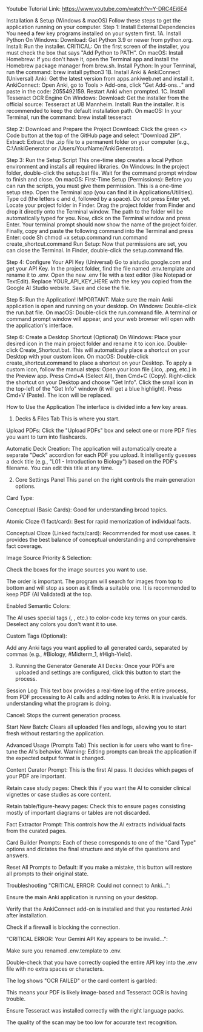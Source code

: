 Youtube Tutorial Link: 
https://www.youtube.com/watch?v=Y-DRC4Ei6E4

Installation & Setup (Windows & macOS)
Follow these steps to get the application running on your computer.
Step 1: Install External Dependencies
You need a few key programs installed on your system first.
1A. Install Python
On Windows:
Download: Get Python 3.9 or newer from python.org.
Install: Run the installer. CRITICAL: On the first screen of the installer, you must check the box that says "Add Python to PATH".
On macOS:
Install Homebrew: If you don't have it, open the Terminal app and install the Homebrew package manager from brew.sh.
Install Python: In your Terminal, run the command: brew install python3
1B. Install Anki & AnkiConnect (Universal)
Anki: Get the latest version from apps.ankiweb.net and install it.
AnkiConnect: Open Anki, go to Tools > Add-ons, click "Get Add-ons..." and paste in the code: 2055492159. Restart Anki when prompted.
1C. Install Tesseract OCR Engine
On Windows:
Download: Get the installer from the official source: Tesseract at UB Mannheim.
Install: Run the installer. It is recommended to keep the default installation path.
On macOS:
In your Terminal, run the command: brew install tesseract

Step 2: Download and Prepare the Project
Download: Click the green <> Code button at the top of the GitHub page and select "Download ZIP".
Extract: Extract the .zip file to a permanent folder on your computer (e.g., C:\AnkiGenerator or /Users/YourName/AnkiGenerator).

Step 3: Run the Setup Script
This one-time step creates a local Python environment and installs all required libraries.
On Windows:
In the project folder, double-click the setup.bat file. Wait for the command prompt window to finish and close.
On macOS:
First-Time Setup (Permissions): Before you can run the scripts, you must give them permission. This is a one-time setup step.
Open the Terminal app (you can find it in Applications/Utilities).
Type cd (the letters c and d, followed by a space). Do not press Enter yet.
Locate your project folder in Finder.
Drag the project folder from Finder and drop it directly onto the Terminal window. The path to the folder will be automatically typed for you.
Now, click on the Terminal window and press Enter. Your terminal prompt should now show the name of the project folder.
Finally, copy and paste the following command into the Terminal and press Enter:
code
Sh
chmod +x setup.command run.command create_shortcut.command
Run Setup: Now that permissions are set, you can close the Terminal. In Finder, double-click the setup.command file.

Step 4: Configure Your API Key (Universal)
Go to aistudio.google.com and get your API Key.
In the project folder, find the file named .env.template and rename it to .env.
Open the new .env file with a text editor (like Notepad or TextEdit).
Replace YOUR_API_KEY_HERE with the key you copied from the Google AI Studio website.
Save and close the file.

Step 5: Run the Application!
IMPORTANT: Make sure the main Anki application is open and running on your desktop.
On Windows: Double-click the run.bat file.
On macOS: Double-click the run.command file.
A terminal or command prompt window will appear, and your web browser will open with the application's interface.

Step 6: Create a Desktop Shortcut (Optional)
On Windows:
Place your desired icon in the main project folder and rename it to icon.ico.
Double-click Create_Shortcut.bat. This will automatically place a shortcut on your Desktop with your custom icon.
On macOS:
Double-click create_shortcut.command to place a shortcut on your Desktop.
To apply a custom icon, follow the manual steps:
Open your icon file (.ico, .png, etc.) in the Preview app.
Press Cmd+A (Select All), then Cmd+C (Copy).
Right-click the shortcut on your Desktop and choose "Get Info".
Click the small icon in the top-left of the "Get Info" window (it will get a blue highlight).
Press Cmd+V (Paste). The icon will be replaced.





How to Use the Application
The interface is divided into a few key areas.

1. Decks & Files Tab
This is where you start.

Upload PDFs: Click the "Upload PDFs" box and select one or more PDF files you want to turn into flashcards.

Automatic Deck Creation: The application will automatically create a separate "Deck" accordion for each PDF you upload. It intelligently guesses a deck title (e.g., "L01 - Introduction to Biology") based on the PDF's filename. You can edit this title at any time.

2. Core Settings Panel
This panel on the right controls the main generation options.

Card Type:

Conceptual (Basic Cards): Good for understanding broad topics.

Atomic Cloze (1 fact/card): Best for rapid memorization of individual facts.

Conceptual Cloze (Linked facts/card): Recommended for most use cases. It provides the best balance of conceptual understanding and comprehensive fact coverage.

Image Source Priority & Selection:

Check the boxes for the image sources you want to use.

The order is important. The program will search for images from top to bottom and will stop as soon as it finds a suitable one. It is recommended to keep PDF (AI Validated) at the top.

Enabled Semantic Colors:

The AI uses special tags (<pos>, <neg>, etc.) to color-code key terms on your cards. Deselect any colors you don't want it to use.



Custom Tags (Optional):

Add any Anki tags you want applied to all generated cards, separated by commas (e.g., #Biology, #Midterm_1, #High-Yield).



3. Running the Generator
Generate All Decks: Once your PDFs are uploaded and settings are configured, click this button to start the process.

Session Log: This text box provides a real-time log of the entire process, from PDF processing to AI calls and adding notes to Anki. It is invaluable for understanding what the program is doing.

Cancel: Stops the current generation process.

Start New Batch: Clears all uploaded files and logs, allowing you to start fresh without restarting the application.



Advanced Usage (Prompts Tab)
This section is for users who want to fine-tune the AI's behavior. Warning: Editing prompts can break the application if the expected output format is changed.

Content Curator Prompt: This is the first AI pass. It decides which pages of your PDF are important.

Retain case study pages: Check this if you want the AI to consider clinical vignettes or case studies as core content.

Retain table/figure-heavy pages: Check this to ensure pages consisting mostly of important diagrams or tables are not discarded.

Fact Extractor Prompt: This controls how the AI extracts individual facts from the curated pages.

Card Builder Prompts: Each of these corresponds to one of the "Card Type" options and dictates the final structure and style of the questions and answers.

Reset All Prompts to Default: If you make a mistake, this button will restore all prompts to their original state.




Troubleshooting
"CRITICAL ERROR: Could not connect to Anki...":

Ensure the main Anki application is running on your desktop.

Verify that the AnkiConnect add-on is installed and that you restarted Anki after installation.

Check if a firewall is blocking the connection.

"CRITICAL ERROR: Your Gemini API Key appears to be invalid...":

Make sure you renamed .env.template to .env.

Double-check that you have correctly copied the entire API key into the .env file with no extra spaces or characters.

The log shows "OCR FAILED" or the card content is garbled:

This means your PDF is likely image-based and Tesseract OCR is having trouble.

Ensure Tesseract was installed correctly with the right language packs.

The quality of the scan may be too low for accurate text recognition.
